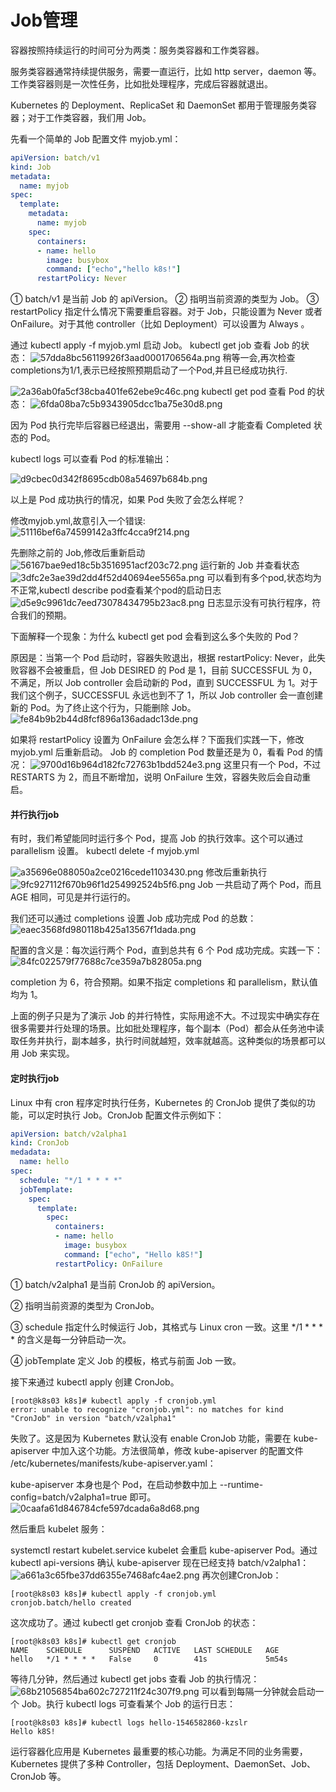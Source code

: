 # Job管理

容器按照持续运行的时间可分为两类：服务类容器和工作类容器。

服务类容器通常持续提供服务，需要一直运行，比如 http server，daemon 等。工作类容器则是一次性任务，比如批处理程序，完成后容器就退出。

Kubernetes 的 Deployment、ReplicaSet 和 DaemonSet 都用于管理服务类容器；对于工作类容器，我们用 Job。

先看一个简单的 Job 配置文件 myjob.yml：

```yaml
apiVersion: batch/v1
kind: Job
metadata:
  name: myjob
spec:
  template:
    metadata:
      name: myjob
    spec:
      containers:
      - name: hello
        image: busybox
        command: ["echo","hello k8s!"]
      restartPolicy: Never

```
① batch/v1 是当前 Job 的 apiVersion。
② 指明当前资源的类型为 Job。
③ restartPolicy 指定什么情况下需要重启容器。对于 Job，只能设置为 Never 或者 OnFailure。对于其他 controller（比如 Deployment）可以设置为 Always 。


通过 kubectl apply -f myjob.yml 启动 Job。
kubectl get job 查看 Job 的状态：
![57dda8bc56119926f3aad0001706564a.png](evernotecid://8FFE4719-72F7-4332-B58A-CDD367D554D8/appyinxiangcom/18527455/ENResource/p3890)
稍等一会,再次检查
completions为1/1,表示已经按照预期启动了一个Pod,并且已经成功执行.

![2a36ab0fa5cf38cba401fe62ebe9c46c.png](evernotecid://8FFE4719-72F7-4332-B58A-CDD367D554D8/appyinxiangcom/18527455/ENResource/p3891)
kubectl get pod 查看 Pod 的状态：
![6fda08ba7c5b9343905dcc1ba75e30d8.png](evernotecid://8FFE4719-72F7-4332-B58A-CDD367D554D8/appyinxiangcom/18527455/ENResource/p3892)

因为 Pod 执行完毕后容器已经退出，需要用 --show-all 才能查看 Completed 状态的 Pod。

kubectl logs 可以查看 Pod 的标准输出：

![d9cbec0d342f8695cdb08a54697b684b.png](evernotecid://8FFE4719-72F7-4332-B58A-CDD367D554D8/appyinxiangcom/18527455/ENResource/p3893)


以上是 Pod 成功执行的情况，如果 Pod 失败了会怎么样呢？

修改myjob.yml,故意引入一个错误:
![51116bef6a74599142a3ffc4cca9f214.png](evernotecid://8FFE4719-72F7-4332-B58A-CDD367D554D8/appyinxiangcom/18527455/ENResource/p3894)


先删除之前的 Job,修改后重新启动
![56167bae9ed18c5b3516951acf203c72.png](evernotecid://8FFE4719-72F7-4332-B58A-CDD367D554D8/appyinxiangcom/18527455/ENResource/p3895)
运行新的 Job 并查看状态
![3dfc2e3ae39d2dd4f52d40694ee5565a.png](evernotecid://8FFE4719-72F7-4332-B58A-CDD367D554D8/appyinxiangcom/18527455/ENResource/p3896)
可以看到有多个pod,状态均为不正常,kubectl describe pod查看某个pod的启动日志
![d5e9c9961dc7eed73078434795b23ac8.png](evernotecid://8FFE4719-72F7-4332-B58A-CDD367D554D8/appyinxiangcom/18527455/ENResource/p3898)
日志显示没有可执行程序，符合我们的预期。

下面解释一个现象：为什么 kubectl get pod 会看到这么多个失败的 Pod？

原因是：当第一个 Pod 启动时，容器失败退出，根据 restartPolicy: Never，此失败容器不会被重启，但 Job DESIRED 的 Pod 是 1，目前 SUCCESSFUL 为 0，不满足，所以 Job controller 会启动新的 Pod，直到 SUCCESSFUL 为 1。对于我们这个例子，SUCCESSFUL 永远也到不了 1，所以 Job controller 会一直创建新的 Pod。为了终止这个行为，只能删除 Job。
![fe84b9b2b44d8fcf896a136adadc13de.png](evernotecid://8FFE4719-72F7-4332-B58A-CDD367D554D8/appyinxiangcom/18527455/ENResource/p3899)

如果将 restartPolicy 设置为 OnFailure 会怎么样？下面我们实践一下，修改 myjob.yml 后重新启动。
Job 的 completion Pod 数量还是为 0，看看 Pod 的情况：
![9700d16b964d182fc72763b1bdd524e3.png](evernotecid://8FFE4719-72F7-4332-B58A-CDD367D554D8/appyinxiangcom/18527455/ENResource/p3901)
这里只有一个 Pod，不过 RESTARTS 为 2，而且不断增加，说明 OnFailure 生效，容器失败后会自动重启。

#### 并行执行job
有时，我们希望能同时运行多个 Pod，提高 Job 的执行效率。这个可以通过 parallelism 设置。
kubectl delete -f myjob.yml

![a35696e088050a2ce0216cede1103430.png](evernotecid://8FFE4719-72F7-4332-B58A-CDD367D554D8/appyinxiangcom/18527455/ENResource/p3902)
修改后重新执行
![9fc927112f670b96f1d254992524b5f6.png](evernotecid://8FFE4719-72F7-4332-B58A-CDD367D554D8/appyinxiangcom/18527455/ENResource/p3903)
Job 一共启动了两个 Pod，而且 AGE 相同，可见是并行运行的。

我们还可以通过 completions 设置 Job 成功完成 Pod 的总数：
![eaec3568fd980118b425a13567f1dada.png](evernotecid://8FFE4719-72F7-4332-B58A-CDD367D554D8/appyinxiangcom/18527455/ENResource/p3905)

配置的含义是：每次运行两个 Pod，直到总共有 6 个 Pod 成功完成。实践一下：
![84fc022579f77688c7ce359a7b82805a.png](evernotecid://8FFE4719-72F7-4332-B58A-CDD367D554D8/appyinxiangcom/18527455/ENResource/p3904)

completion 为 6，符合预期。如果不指定 completions 和 parallelism，默认值均为 1。

上面的例子只是为了演示 Job 的并行特性，实际用途不大。不过现实中确实存在很多需要并行处理的场景。比如批处理程序，每个副本（Pod）都会从任务池中读取任务并执行，副本越多，执行时间就越短，效率就越高。这种类似的场景都可以用 Job 来实现。

#### 定时执行job
Linux 中有 cron 程序定时执行任务，Kubernetes 的 CronJob 提供了类似的功能，可以定时执行 Job。CronJob 配置文件示例如下：

```yaml
apiVersion: batch/v2alpha1
kind: CronJob
medadata:
  name: hello
spec:
  schedule: "*/1 * * * *"
  jobTemplate:
    spec:
      template:
        spec:
          containers:
          - name: hello
            image: busybox
            command: ["echo", "Hello k8S!"]
          restartPolicy: OnFailure
```

① batch/v2alpha1 是当前 CronJob 的 apiVersion。

② 指明当前资源的类型为 CronJob。

③ schedule 指定什么时候运行 Job，其格式与 Linux cron 一致。这里 */1 * * * * 的含义是每一分钟启动一次。

④ jobTemplate 定义 Job 的模板，格式与前面 Job 一致。

接下来通过 kubectl apply 创建 CronJob。

```shell
[root@k8s03 k8s]# kubectl apply -f cronjob.yml
error: unable to recognize "cronjob.yml": no matches for kind "CronJob" in version "batch/v2alpha1"
```
失败了。这是因为 Kubernetes 默认没有 enable CronJob 功能，需要在 kube-apiserver 中加入这个功能。方法很简单，修改 kube-apiserver 的配置文件 /etc/kubernetes/manifests/kube-apiserver.yaml：

kube-apiserver 本身也是个 Pod，在启动参数中加上 --runtime-config=batch/v2alpha1=true 即可。
![0caafa61d846784cfe597dcada6a8d68.png](evernotecid://8FFE4719-72F7-4332-B58A-CDD367D554D8/appyinxiangcom/18527455/ENResource/p3906)

然后重启 kubelet 服务：

systemctl restart kubelet.service
kubelet 会重启 kube-apiserver Pod。通过 kubectl api-versions 确认 kube-apiserver 现在已经支持 batch/v2alpha1：
![a661a3c65fbe37dd6355e7468afc4ae2.png](evernotecid://8FFE4719-72F7-4332-B58A-CDD367D554D8/appyinxiangcom/18527455/ENResource/p3907)
再次创建CronJob：
```shell
[root@k8s03 k8s]# kubectl apply -f cronjob.yml
cronjob.batch/hello created
```
这次成功了。通过 kubectl get cronjob 查看 CronJob 的状态：

```shell
[root@k8s03 k8s]# kubectl get cronjob
NAME    SCHEDULE      SUSPEND   ACTIVE   LAST SCHEDULE   AGE
hello   */1 * * * *   False     0        41s             5m54s
```
等待几分钟，然后通过 kubectl get jobs 查看 Job 的执行情况：
![68b21056854ba602c727211f24c307f9.png](evernotecid://8FFE4719-72F7-4332-B58A-CDD367D554D8/appyinxiangcom/18527455/ENResource/p3909)
可以看到每隔一分钟就会启动一个 Job。执行 kubectl logs 可查看某个 Job 的运行日志：
```shell
[root@k8s03 k8s]# kubectl logs hello-1546582860-kzslr
Hello k8S!
```

运行容器化应用是 Kubernetes 最重要的核心功能。为满足不同的业务需要，Kubernetes 提供了多种 Controller，包括 Deployment、DaemonSet、Job、CronJob 等。